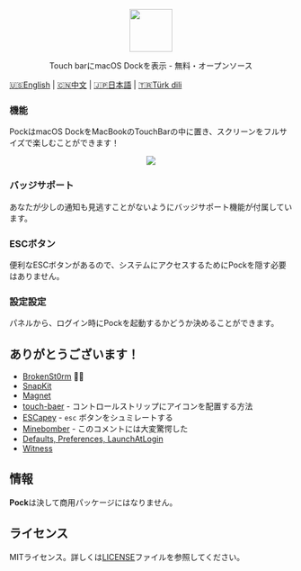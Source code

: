 <p align="center"><img src="https://raw.githubusercontent.com/pigigaldi/Pock/master/Resources/pock_logo_b.png" width="76"/></p>
<p align="center">Touch barにmacOS Dockを表示 - 無料・オープンソース</p>

[🇺🇸English](README.md) | [🇨🇳中文](README.cn.md) | [🇯🇵日本語](README.ja.md) | [🇹🇷Türk dili](README.tr.md)

### 機能

PockはmacOS DockをMacBookのTouchBarの中に置き、スクリーンをフルサイズで楽しむことができます！

<p align="center"><img src="https://raw.githubusercontent.com/pigigaldi/Pock/master/Resources/pock_preview.png"/></p>

### バッジサポート

あなたが少しの通知も見逃すことがないようにバッジサポート機能が付属しています。 

### ESCボタン

便利なESCボタンがあるので、システムにアクセスするためにPockを隠す必要はありません。

### 設定設定

パネルから、ログイン時にPockを起動するかどうか決めることができます。 

## ありがとうございます！

* [BrokenSt0rm](https://twitter.com/BrokenSt0rm) 🙅‍♂️
* [SnapKit](https://github.com/SnapKit/SnapKit)
* [Magnet](https://github.com/Clipy/Magnet)
* [touch-baer](https://github.com/a2/touch-baer) - コントロールストリップにアイコンを配置する方法
* [ESCapey](https://github.com/brianmichel/ESCapey) - `esc` ボタンをシュミレートする
* [Minebomber](https://stackoverflow.com/a/36115210) - このコメントには大変驚愕した
* [Defaults, Preferences, LaunchAtLogin](https://github.com/sindresorhus/)
* [Witness](https://github.com/njdehoog/Witness)

## 情報

**Pock**は決して商用パッケージにはなりません。

## ライセンス

MITライセンス。詳しくは[LICENSE](LICENSE)ファイルを参照してください。
